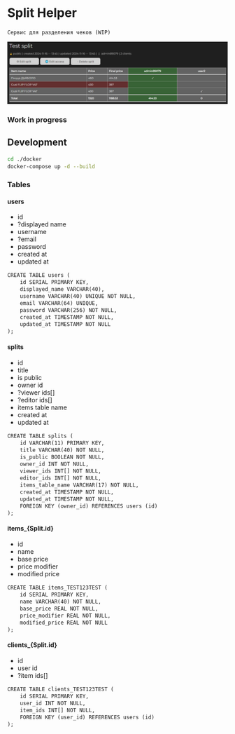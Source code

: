 # Split Helper

    Сервис для разделения чеков (WIP)
![split_view](img/split_view.png)

### Work in progress

## Development

```bash
cd ./docker
docker-compose up -d --build
```

### Tables

#### users
- id
- ?displayed name
- username
- ?email
- password
- created at
- updated at

```postgresql
CREATE TABLE users (
    id SERIAL PRIMARY KEY,
    displayed_name VARCHAR(40),
    username VARCHAR(40) UNIQUE NOT NULL,
    email VARCHAR(64) UNIQUE,
    password VARCHAR(256) NOT NULL,
    created_at TIMESTAMP NOT NULL,
    updated_at TIMESTAMP NOT NULL
);
```

#### splits
- id
- title
- is public
- owner id
- ?viewer ids[]
- ?editor ids[]
- items table name
- created at
- updated at

```postgresql
CREATE TABLE splits (
    id VARCHAR(11) PRIMARY KEY,
    title VARCHAR(40) NOT NULL,
    is_public BOOLEAN NOT NULL,
    owner_id INT NOT NULL,
    viewer_ids INT[] NOT NULL,
    editor_ids INT[] NOT NULL,
    items_table_name VARCHAR(17) NOT NULL,
    created_at TIMESTAMP NOT NULL,
    updated_at TIMESTAMP NOT NULL,
    FOREIGN KEY (owner_id) REFERENCES users (id)
);
```

#### items_{Split.id}
- id
- name
- base price
- price modifier
- modified price

```postgresql
CREATE TABLE items_TEST123TEST (
    id SERIAL PRIMARY KEY,
    name VARCHAR(40) NOT NULL,
    base_price REAL NOT NULL,
    price_modifier REAL NOT NULL,
    modified_price REAL NOT NULL
);
```

#### clients_{Split.id}
- id
- user id
- ?item ids[]

```postgresql
CREATE TABLE clients_TEST123TEST (
    id SERIAL PRIMARY KEY,
    user_id INT NOT NULL,
    item_ids INT[] NOT NULL,
    FOREIGN KEY (user_id) REFERENCES users (id)
);
```
